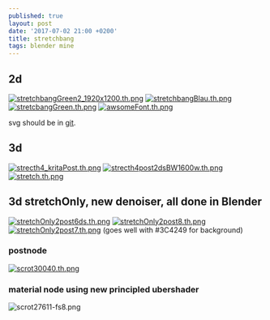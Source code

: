 ```yaml
---
published: true
layout: post
date: '2017-07-02 21:00 +0200'
title: stretchbang
tags: blender mine
---
```

## 2d
[![stretchbangGreen2_1920x1200.th.png](//cdn.scrot.moe/images/2017/06/18/stretchbangGreen2_1920x1200.th.png)](//cdn.scrot.moe/images/2017/06/18/stretchbangGreen2_1920x1200.png)
[![stretchbangBlau.th.png](//cdn.scrot.moe/images/2017/06/14/stretchbangBlau.th.png)](https://scrot.moe/image/14Ncv) [![stretcbangGreen.th.png](//cdn.scrot.moe/images/2017/06/14/stretcbangGreen.th.png)](https://scrot.moe/image/14TCY) [![awsomeFont.th.png](//cdn.scrot.moe/images/2017/06/14/awsomeFont.th.png)](https://scrot.moe/image/14Uhd)

svg should be in [git](https://github.com/brontosaurusrex/postbang/blob/master/images/svg/stretchbangOstrichFont.svg).

## 3d
[![strecth4_kritaPost.th.png](//cdn.scrot.moe/images/2017/07/01/strecth4_kritaPost.th.png)](//cdn.scrot.moe/images/2017/07/01/strecth4_kritaPost.png)
[![strecth4post2dsBW1600w.th.png](//cdn.scrot.moe/images/2017/07/02/strecth4post2dsBW1600w.th.png)](//cdn.scrot.moe/images/2017/07/02/strecth4post2dsBW1600w.png)
[![stretch.th.png](//cdn.scrot.moe/images/2017/07/01/stretch.th.png)](//cdn.scrot.moe/images/2017/07/01/stretch.png)

## 3d stretchOnly, new denoiser, all done in Blender
[![stretchOnly2post6ds.th.png](//cdn.scrot.moe/images/2017/07/04/stretchOnly2post6ds.th.png)](//cdn.scrot.moe/images/2017/07/04/stretchOnly2post6ds.png)
[![stretchOnly2post8.th.png](//cdn.scrot.moe/images/2017/07/04/stretchOnly2post8.th.png)](//cdn.scrot.moe/images/2017/07/04/stretchOnly2post8.png)
[![stretchOnly2post7.th.png](//cdn.scrot.moe/images/2017/07/04/stretchOnly2post7.th.png)](//cdn.scrot.moe/images/2017/07/04/stretchOnly2post7.png)
(goes well with #3C4249 for background)

### postnode  
[![scrot30040.th.png](//cdn.scrot.moe/images/2017/07/04/scrot30040.th.png)](https://scrot.moe/image/1QL8a)

### material node using new principled ubershader
![scrot27611-fs8.png]({{site.baseurl}}/media/scrot27611-fs8.png)
